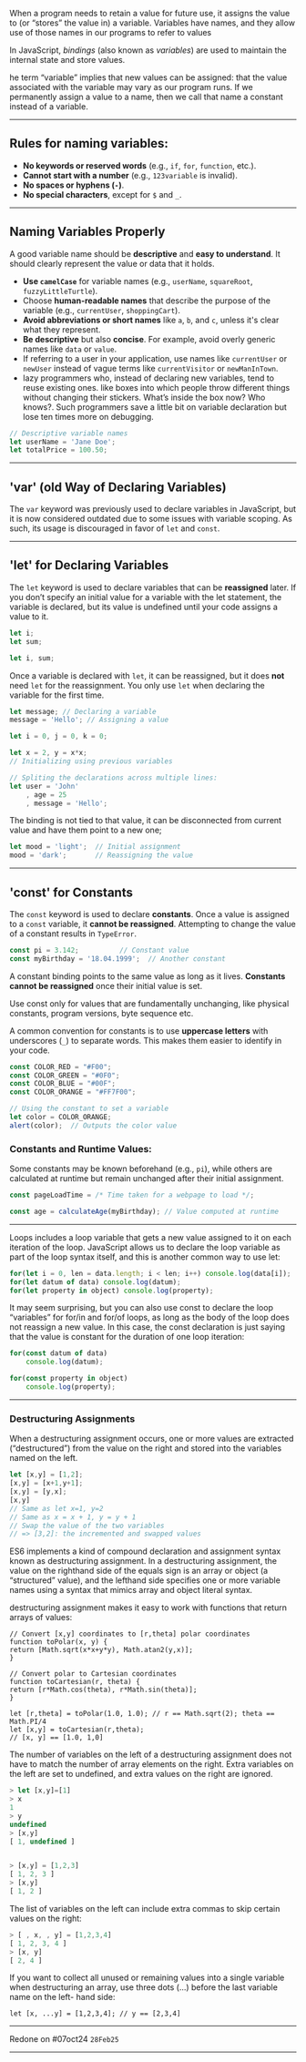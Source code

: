 When a program
needs to retain a value for future use, it assigns the value to (or “stores” the value in) a
variable. Variables have names, and they allow use of those names in our programs to
refer to values


In JavaScript, *bindings* (also known as *variables*) are used to maintain the internal state and store values.

he term “variable” implies that
new values can be assigned: that the value associated with the variable may vary as
our program runs. If we permanently assign a value to a name, then we call that name
a constant instead of a variable.

____


## Rules for naming variables:

- **No keywords or reserved words** (e.g., `if`, `for`, `function`, etc.).
- **Cannot start with a number** (e.g., `123variable` is invalid).
- **No spaces or hyphens (`-`)**.
- **No special characters**, except for `$` and `_`.

---

## Naming Variables Properly

A good variable name should be **descriptive** and **easy to understand**. It should clearly represent the value or data that it holds.

- **Use `camelCase`** for variable names (e.g., `userName`, `squareRoot`, `fuzzyLittleTurtle`).
- Choose **human-readable names** that describe the purpose of the variable (e.g., `currentUser`, `shoppingCart`).
- **Avoid abbreviations or short names** like `a`, `b`, and `c`, unless it's clear what they represent.
- **Be descriptive** but also **concise**. For example, avoid overly generic names like `data` or `value`.
- If referring to a user in your application, use names like `currentUser` or `newUser` instead of vague terms like `currentVisitor` or `newManInTown`.
- lazy programmers who, instead of declaring new variables, tend to reuse existing ones. like boxes into which people throw different things without changing their stickers. What’s inside the box now? Who knows?. Such programmers save a little bit on variable declaration but lose ten times more on debugging.

```js
// Descriptive variable names
let userName = 'Jane Doe';
let totalPrice = 100.50;
```
___

## 'var' (old Way of Declaring Variables)

The `var` keyword was previously used to declare variables in JavaScript, but it is now considered outdated due to some issues with variable scoping. As such, its usage is discouraged in favor of `let` and `const`.

---

## 'let' for Declaring Variables

The `let` keyword is used to declare variables that can be **reassigned** later.
If you don’t specify an initial value for a variable with the let statement, the variable
is declared, but its value is undefined until your code assigns a value to it.
```js
let i;
let sum;

let i, sum;
```

Once a variable is declared with `let`, it can be reassigned, but it does **not** need `let` for the reassignment. You only use `let` when declaring the variable for the first time.
```js
let message; // Declaring a variable
message = 'Hello'; // Assigning a value

let i = 0, j = 0, k = 0;

let x = 2, y = x*x;
// Initializing using previous variables

// Spliting the declarations across multiple lines:
let user = 'John'
    , age = 25
    , message = 'Hello';
```

The binding is not tied to that value, it can be disconnected from current value and have them point to a new one;
```js
let mood = 'light';  // Initial assignment
mood = 'dark';       // Reassigning the value
```


---

## 'const' for Constants

The `const` keyword is used to declare **constants**. Once a value is assigned to a `const` variable, it **cannot be reassigned**. Attempting to change the value of a constant results in `TypeError`.

```js
const pi = 3.142;          // Constant value
const myBirthday = '18.04.1999';  // Another constant
```
A constant binding points to the same value as long as it lives. **Constants cannot be reassigned** once their initial value is set.

Use const only for values that are fundamentally unchanging, like physical constants, program versions, byte sequence etc.

A common convention for constants is to use **uppercase letters** with underscores (`_`) to separate words. This makes them easier to identify in your code.

```js
const COLOR_RED = "#F00";
const COLOR_GREEN = "#0F0";
const COLOR_BLUE = "#00F";
const COLOR_ORANGE = "#FF7F00";

// Using the constant to set a variable
let color = COLOR_ORANGE;
alert(color);  // Outputs the color value
```

### Constants and Runtime Values:
Some constants may be known beforehand (e.g., `pi`), while others are calculated at runtime but remain unchanged after their initial assignment.

```js
const pageLoadTime = /* Time taken for a webpage to load */;

const age = calculateAge(myBirthday); // Value computed at runtime
```

---

Loops includes a loop variable that gets a new value assigned to it
on each iteration of the loop. JavaScript allows us to declare the loop variable as part of the loop syntax itself, and this is another common way to use let:
```js
for(let i = 0, len = data.length; i < len; i++) console.log(data[i]);
for(let datum of data) console.log(datum);
for(let property in object) console.log(property);
```
It may seem surprising, but you can also use const to declare the loop “variables” for for/in and for/of loops, as long as the body of the loop does not reassign a new value. In this case, the const declaration is just saying that the value is constant for the duration of one loop iteration:

```js
for(const datum of data) 
	console.log(datum);

for(const property in object) 
	console.log(property);
```
___

### Destructuring Assignments

When a destructuring assignment occurs, one or more values are
extracted (“destructured”) from the value on the right and stored into the variables
named on the left.

```js
let [x,y] = [1,2];
[x,y] = [x+1,y+1];
[x,y] = [y,x];
[x,y]
// Same as let x=1, y=2
// Same as x = x + 1, y = y + 1
// Swap the value of the two variables
// => [3,2]: the incremented and swapped values
```

ES6 implements a kind of compound declaration and assignment syntax known as
destructuring assignment. In a destructuring assignment, the value on the righthand
side of the equals sign is an array or object (a “structured” value), and the lefthand
side specifies one or more variable names using a syntax that mimics array and object
literal syntax.


destructuring assignment makes it easy to work with functions that
return arrays of values:
```
// Convert [x,y] coordinates to [r,theta] polar coordinates
function toPolar(x, y) {
return [Math.sqrt(x*x+y*y), Math.atan2(y,x)];
}

// Convert polar to Cartesian coordinates
function toCartesian(r, theta) {
return [r*Math.cos(theta), r*Math.sin(theta)];
}

let [r,theta] = toPolar(1.0, 1.0); // r == Math.sqrt(2); theta == Math.PI/4
let [x,y] = toCartesian(r,theta);
// [x, y] == [1.0, 1,0]
```



The number of variables on the left of a destructuring assignment does not have to
match the number of array elements on the right. Extra variables on the left are set to
undefined, and extra values on the right are ignored.

```js
> let [x,y]=[1]
> x
1
> y
undefined
> [x,y]
[ 1, undefined ]


> [x,y] = [1,2,3]
[ 1, 2, 3 ]
> [x,y]
[ 1, 2 ]
```

The list of variables on the left
can include extra commas to skip certain values on the right:
```js
> [ , x, , y] = [1,2,3,4]
[ 1, 2, 3, 4 ]
> [x, y]
[ 2, 4 ]
```


If you want to collect all unused or remaining values into a single variable when
destructuring an array, use three dots (...) before the last variable name on the left-
hand side:
```
let [x, ...y] = [1,2,3,4]; // y == [2,3,4]
```






---

Redone on #07oct24 `28Feb25`

---
